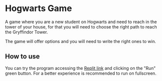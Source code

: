# Hogwarts Game
A game where you are a new student on Hogwarts and need to reach in the tower of your house, for that you will need to choose the right path to reach the Gryffindor Tower.

The game will offer options and you will need to write the right ones to win.

## How to use
You can try the program accessing the [Replit link](https://replit.com/@LukCnt/hogwarts-game?v=1) and clicking on the "Run" green button. For a better experience is recommended to run on fullscreen.
